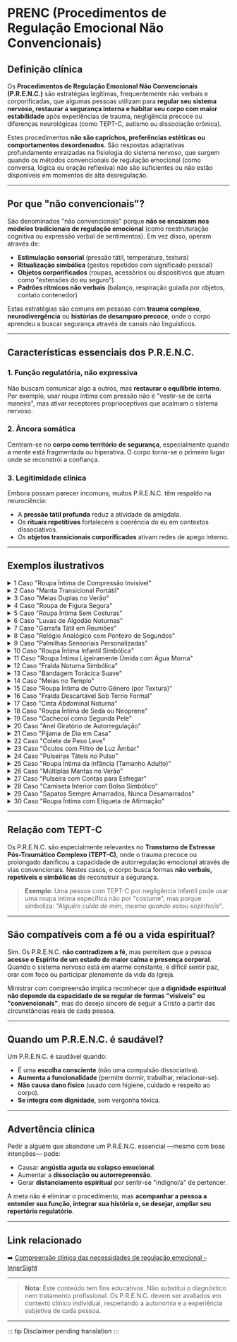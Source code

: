 ﻿# PRENC (Procedimentos de Regulação Emocional Não Convencionais)

## Definição clínica
Os **Procedimentos de Regulação Emocional Não Convencionais (P.R.E.N.C.)** são estratégias legítimas, frequentemente não verbais e corporificadas, que algumas pessoas utilizam para **regular seu sistema nervoso, restaurar a segurança interna e habitar seu corpo com maior estabilidade** após experiências de trauma, negligência precoce ou diferenças neurológicas (como TEPT-C, autismo ou dissociação crônica).

Estes procedimentos **não são caprichos, preferências estéticas ou comportamentos desordenados**. São respostas adaptativas profundamente enraizadas na fisiologia do sistema nervoso, que surgem quando os métodos convencionais de regulação emocional (como conversa, lógica ou oração reflexiva) não são suficientes ou não estão disponíveis em momentos de alta desregulação.

---

## Por que "não convencionais"?
São denominados "não convencionais" porque **não se encaixam nos modelos tradicionais de regulação emocional** (como reestruturação cognitiva ou expressão verbal de sentimentos). Em vez disso, operam através de:

- **Estimulação sensorial** (pressão tátil, temperatura, textura)  
- **Ritualização simbólica** (gestos repetidos com significado pessoal)  
- **Objetos corporificados** (roupas, acessórios ou dispositivos que atuam como "extensões do eu seguro")  
- **Padrões rítmicos não verbais** (balanço, respiração guiada por objetos, contato contenedor)

Estas estratégias são comuns em pessoas com **trauma complexo**, **neurodivergência** ou **histórias de desamparo precoce**, onde o corpo aprendeu a buscar segurança através de canais não linguísticos.

---

## Características essenciais dos P.R.E.N.C.

### 1. **Função regulatória, não expressiva**
Não buscam comunicar algo a outros, mas **restaurar o equilíbrio interno**. Por exemplo, usar roupa íntima com pressão não é "vestir-se de certa maneira", mas ativar receptores proprioceptivos que acalmam o sistema nervoso.

### 2. **Âncora somática**
Centram-se no **corpo como território de segurança**, especialmente quando a mente está fragmentada ou hiperativa. O corpo torna-se o primeiro lugar onde se reconstrói a confiança.

### 3. **Legitimidade clínica**
Embora possam parecer incomuns, muitos P.R.E.N.C. têm respaldo na neurociência:
- A **pressão tátil profunda** reduz a atividade da amígdala.
- Os **rituais repetitivos** fortalecem a coerência do eu em contextos dissociativos.
- Os **objetos transicionais corporificados** ativam redes de apego interno.

---

## Exemplos ilustrativos


<details>
<summary>1 Caso "Roupa Íntima de Compressão Invisível"</summary>

 - Contexto: TEPT-C relacional - ansiedade social.</br>
 - Procedimento: Camiseta interior de compressão sob roupa formal em sacramentais.</br>
 - Função: "Abraço invisível" que reduz hipervigilância.</br>
 - Risco: Visto como "excesso" ou "falta de simplicidade".</br>

</details>
<details>
<summary>2 Caso "Manta Transicional Portátil"</summary>

 - Contexto: Autismo - TEPT-C.</br>
 - Procedimento: Levar uma manta pequena enrolada na mochila para usar em crises sensoriais.</br>
 - Função: Objeto de contenção em ambientes imprevisíveis.</br>
 - Risco: Considerado "infantil" ou "inapropriado" em adultos.</br>

</details>
<details>
<summary>3 Caso "Meias Duplas no Verão"</summary>

 - Contexto: Dissociação por trauma precoce.</br>
 - Procedimento: Usar dois pares de meias grossas mesmo no calor.</br>
 - Função: Âncora proprioceptiva para reduzir sensação de "flutuar".</br>
 - Risco: Julgado como "descuidado" ou "falta de higiene".</br>

</details>
<details>
<summary>4 Caso "Roupa de Figura Segura"</summary>

 - Contexto: Apego traumático.</br>
 - Procedimento: Sempre levar um cachecol ou colete de uma pessoa de confiança.</br>
 - Função: Ativação simbólica de redes de apego interno.</br>
 - Risco: Mal interpretado como "dependência emocional".</br>
</details>
<details>
<summary>5 Caso "Roupa Íntima Sem Costuras"</summary>
 
 - Contexto: Autismo - hipersensibilidade sensorial.</br>
 - Procedimento: Uso exclusivo de roupa íntima sem etiquetas nem costuras.</br>
 - Função: Evitar sobrecarga somatossensorial.</br>
 - Risco: Visto como "capricho" ou "exigência desnecessária".</br>
</details>
<details>
<summary>6 Caso "Luvas de Algodão Noturnas"</summary>

 - Contexto: TEPT-C somatizado.</br>
 - Procedimento: Dormir com luvas suaves para reduzir hipersensibilidade tátil.</br>
 - Função: Barreira sensorial que permite descanso.</br>
 - Risco: Considerado "estranho" ou "obsessivo".</br>
</details>
<details>
<summary>7 Caso "Garrafa Tátil em Reuniões"</summary>

 - Contexto: TEPT-C - ansiedade social.</br>
 - Procedimento: Segurar uma garrafa com textura específica durante palestras.</br>
 - Função: Focalização sensorial para modular ansiedade.</br>
 - Risco: Interpretado como "falta de atenção" ou "brincadeira".</br>
</details>
<details>
<summary>8 Caso "Relógio Analógico com Ponteiro de Segundos"</summary>

 - Contexto: TEPT-C temporal (dessincronia cronobiológica).</br>
 - Procedimento: Uso exclusivo de relógio analógico com ponteiro de segundos visível.</br>
 - Função: Âncora rítmica para regular percepção do tempo.</br>
 - Risco: Visto como "antiquado" ou "desnecessário".</br>
</details>
<details>
<summary>9 Caso "Palmilhas Sensoriais Personalizadas"</summary>

 - Contexto: Dissociação leve - autismo.</br>
 - Procedimento: Sapatos com palmilhas de textura variável ou leve vibração.</br>
 - Função: Aterramento somático contínuo.</br>
 - Risco: Ignorado como "detalhe menor".</br>
</details>
<details>
<summary>10 Caso "Roupa Íntima Infantil Simbólica"</summary>

 - Contexto: TEPT-C por abandono emocional.</br>
 - Procedimento: Uso de roupa íntima com desenhos "infantis" (ex.: desenhos) sob roupa adulta.</br>
 - Função: Criação de espaço seguro privado; autocompaixão corporal.</br>
 - Risco: Mal interpretado como fetichismo ou imaturidade.</br>
</details>
<details>
<summary>11 Caso "Roupa Íntima Ligeiramente Úmida com Água Morna"</summary>

 - Contexto: TEPT-C somatizado - necessidade de regulação vagal.</br>
 - Procedimento: Levar uma roupa ligeiramente umedecida contra a pele.</br>
 - Função: Estimulação térmica que acalma o sistema nervoso.</br>
 - Risco: Confundido com negligência ou comportamento inapropriado.</br>
</details>
<details>
<summary>12 Caso "Fralda Noturna Simbólica"</summary>

 - Contexto: TEPT-C dissociativo por negligência infantil.</br>
 - Procedimento: Uso de fralda de tecido com calça de borracha apenas para dormir.</br>
 - Função: Contenção tátil, reparação simbólica do cuidado primário.</br>
 - Risco: Mal interpretado como regressão ou imaturidade.</br>
</details>
<details>
<summary>13 Caso "Bandagem Torácica Suave"</summary>

 - Contexto: Dissociação por trauma relacional.</br>
 - Procedimento: Bandagem elástica não restritiva ao redor do torso.</br>
 - Função: Sensação de "estar contido/a" para evitar desintegração do eu.</br>
 - Risco: Erroneamente associado com autolesão ou transtornos alimentares.</br>
</details>
<details>
<summary>14 Caso "Meias no Templo"</summary>

 - Contexto: Autismo - hipersensibilidade tátil.</br>
 - Procedimento: Uso de meias em ambientes onde se espera ir descalço.</br>
 - Função: Reduzir dor sensorial e manter conexão corporal.</br>
 - Risco: Visto como desobediência aos costumes locais.</br>
</details>
<details>
<summary>15 Caso "Roupa Íntima de Outro Gênero (por Textura)"</summary>

 - Contexto: TEPT-C - necessidade sensorial específica.</br>
 - Procedimento: Uso de roupa íntima projetada para outro gênero devido ao seu corte ou maciez.</br>
 - Função: Regulação tátil, não identidade de gênero.</br>
 - Risco: Confundido com questões de identidade sexual.</br>
</details>
<details>
<summary>16 Caso "Fralda Descartável Sob Terno Formal"</summary>

 - Contexto: TEPT-C dissociativo.</br>
 - Procedimento: Uso de fralda descartável como roupa íntima em eventos sociais.</br>
 - Função: Contenção constante para prevenir colapso emocional.</br>
 - Risco: Julgado como "engano" ou "falta de maturidade".</br>
</details>
<details>
<summary>17 Caso "Cinta Abdominal Noturna"</summary>

 - Contexto: Trauma abdominal - sensação de vazio emocional.</br>
 - Procedimento: Roupa enrolada suavemente ao redor do abdômen ao dormir.</br>
 - Função: "Suporte interno" que reduz ansiedade visceral.</br>
 - Risco: Associado com controle de peso ou transtornos corporais.</br>
</details>
<details>
<summary>18 Caso "Roupa Íntima de Seda ou Neoprene"</summary>

 - Contexto: Autismo - busca de resposta tátil específica.</br>
 - Procedimento: Uso de materiais não convencionais por seu efeito regulatório.</br>
 - Função: Ativação seletiva de vias sensoriais calmantes.</br>
 - Risco: Visto como "luxo desnecessário" ou "excentricidade".</br>
</details>
<details>
<summary>19 Caso "Cachecol como Segunda Pele"</summary>

 - Contexto: TEPT-C relacional.</br>
 - Procedimento: Sempre levar um cachecol envolvendo pescoço e ombros.</br>
 - Função: Simboliza proteção e limite interpessoal.</br>
 - Risco: Considerado "exagerado" em climas quentes.</br>
</details>
<details>
<summary>20 Caso "Anel Giratório de Autorregulação"</summary>

 - Contexto: TEPT-C - flashbacks.</br>
 - Procedimento: Uso de anel com parte móvel para esfregar em momentos de estresse.</br>
 - Função: Interrupção sensorial de ativação traumática.</br>
 - Risco: Visto como "brinquedo" ou "distração".</br>
</details>
<details>
<summary>21 Caso "Pijama de Dia em Casa"</summary>

 - Contexto: TEPT-C - esgotamento regulatório.</br>
 - Procedimento: Usar roupa de dormir durante o dia em ambientes seguros.</br>
 - Função: Reduzir demanda sensorial e preservar energia emocional.</br>
 - Risco: Julgado como "falta de esforço" ou "depressão".</br>
</details>
<details>
<summary>22 Caso "Colete de Peso Leve"</summary>

 - Contexto: Autismo - ansiedade sensorial.</br>
 - Procedimento: Colete com peso distribuído (menos de 10% do peso corporal).</br>
 - Função: Estimulação proprioceptiva para calma neurológica.</br>
 - Risco: Mal interpretado como "castigo" ou "restrição".</br>
</details>
<details>
<summary>23 Caso "Óculos com Filtro de Luz Âmbar"</summary>

 - Contexto: TEPT-C - sobrecarga visual.</br>
 - Procedimento: Uso de óculos com tinta específica em ambientes internos.</br>
 - Função: Reduzir estimulação visual que ativa alarme.</br>
 - Risco: Visto como "afetação" ou "estranheza".</br>
</details>
<details>
<summary>24 Caso "Pulseiras Táteis no Pulso"</summary>

 - Contexto: Dissociação por trauma interpessoal.</br>
 - Procedimento: Uso de pulseiras com texturas variáveis.</br>
 - Função: Âncora tátil para manter presença corporal.</br>
 - Risco: Confundido com moda ou acessório estético.</br>
</details>
<details>
<summary>25 Caso "Roupa Íntima da Infância (Tamanho Adulto)"</summary>

 - Contexto: TEPT-C por ruptura do apego precoce.</br>
 - Procedimento: Reproduzir roupa da infância em tamanho adulto.</br>
 - Função: Reconexão simbólica com etapa pré-trauma.</br>
 - Risco: Mal interpretado como fixação patológica.</br>
</details>
<details>
<summary>26 Caso "Múltiplas Mantas no Verão"</summary>

 - Contexto: TEPT-C noturno - medo da desintegração.</br>
 - Procedimento: Dormir envolto/a em várias mantas, mesmo no calor.</br>
 - Função: Recriar "útero seguro" para descanso reparador.</br>
 - Risco: Visto como "irracional" ou "autodestrutivo".</br>
</details>
<details>
<summary>27 Caso "Pulseira com Contas para Esfregar"</summary>

 - Contexto: TEPT-C - hiperalerta.</br>
 - Procedimento: Pulseira com contas texturizadas para estimulação repetitiva.</br>
 - Função: Autorregulação não verbal em ambientes sociais.</br>
 - Risco: Julgado como "nervosismo" ou "falta de compostura".</br>
</details>
<details>
<summary>28 Caso "Camiseta Interior com Bolso Simbólico"</summary>

 - Contexto: TEPT-C - necessidade de objeto transicional.</br>
 - Procedimento: Camiseta com pequeno bolso interno que contém um objeto seguro.</br>
 - Função: Acesso discreto a âncora emocional.</br>
 - Risco: Ignorado ou mal interpretado como "estranho".</br>
</details>
<details>
<summary>29 Caso "Sapatos Sempre Amarrados, Nunca Desamarrados"</summary>

 - Contexto: Autismo - necessidade de previsibilidade sensorial.</br>
 - Procedimento: Manter sapatos sempre bem ajustados, sem folga.</br>
 - Função: Evitar sensação de "desconexão" com o chão.</br>
 - Risco: Visto como "rigidez" ou "obsessão".</br>
</details>
<details>
<summary>30 Caso "Roupa Íntima com Etiqueta de Afirmação"</summary>

 - Contexto: TEPT-C - vergonha internalizada.</br>
 - Procedimento: Roupa com etiqueta costurada que diz "Seguro/a", "Digno/a", etc.</br>
 - Função: Reforço simbólico do valor pessoal em momentos de crise.</br>
 - Risco: Invisibilizado ou considerado "superstição".</br>
</details>


---

## Relação com TEPT-C
Os P.R.E.N.C. são especialmente relevantes no **Transtorno de Estresse Pós-Traumático Complexo (TEPT-C)**, onde o trauma precoce ou prolongado danificou a capacidade de autorregulação emocional através de vias convencionais. Nestes casos, o corpo busca formas **não verbais, repetíveis e simbólicas** de reconstruir a segurança.

> **Exemplo**: Uma pessoa com TEPT-C por negligência infantil pode usar uma roupa íntima específica não por "costume", mas porque simboliza: *"Alguém cuida de mim, mesmo quando estou sozinho/a"*.

---

## São compatíveis com a fé ou a vida espiritual?
Sim. Os P.R.E.N.C. **não contradizem a fé**, mas permitem que a pessoa **acesse o Espírito de um estado de maior calma e presença corporal**. Quando o sistema nervoso está em alarme constante, é difícil sentir paz, orar com foco ou participar plenamente da vida da Igreja.

Ministrar com compreensão implica reconhecer que **a dignidade espiritual não depende da capacidade de se regular de formas "visíveis" ou "convencionais"**, mas do desejo sincero de seguir a Cristo a partir das circunstâncias reais de cada pessoa.

---

## Quando um P.R.E.N.C. é saudável?
Um P.R.E.N.C. é saudável quando:
- É uma **escolha consciente** (não uma compulsão dissociativa).
- **Aumenta a funcionalidade** (permite dormir, trabalhar, relacionar-se).
- **Não causa dano físico** (usado com higiene, cuidado e respeito ao corpo).
- **Se integra com dignidade**, sem vergonha tóxica.

---

## Advertência clínica
Pedir a alguém que abandone um P.R.E.N.C. essencial —mesmo com boas intenções— pode:
- Causar **angústia aguda ou colapso emocional**.
- Aumentar a **dissociação ou autorrepreensão**.
- Gerar **distanciamento espiritual** por sentir-se "indigno/a" de pertencer.

A meta não é eliminar o procedimento, mas **acompanhar a pessoa a entender sua função, integrar sua história e, se desejar, ampliar seu repertório regulatório**.

---

## Link relacionado
➡️ [Compreensão clínica das necessidades de regulação emocional – InnerSight](https://inner-clarity.github.io/InnerSight/pt/fundamento_cientifico_validacao.html#introducao-academica)

---

> **Nota**: Este conteúdo tem fins educativos. Não substitui o diagnóstico nem tratamento profissional. Os P.R.E.N.C. devem ser avaliados em contexto clínico individual, respeitando a autonomia e a experiência subjetiva de cada pessoa.

---

::: tip
Disclaimer pending translation
:::
